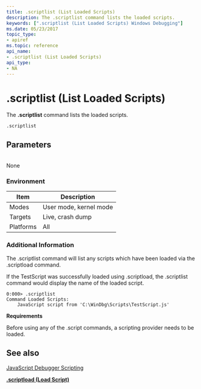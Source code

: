 ```yaml
---
title: .scriptlist (List Loaded Scripts)
description: The .scriptlist command lists the loaded scripts.
keywords: [".scriptlist (List Loaded Scripts) Windows Debugging"]
ms.date: 05/23/2017
topic_type:
- apiref
ms.topic: reference
api_name:
- .scriptlist (List Loaded Scripts)
api_type:
- NA
---
```


# .scriptlist (List Loaded Scripts)


The **.scriptlist** command lists the loaded scripts.

```dbgcmd
.scriptlist 
```

## Parameters


<span id="_______________"></span>    
None

### Environment

|  Item  | Description          |
|--------|----------------------|
|Modes   |User mode, kernel mode|
|Targets |Live, crash dump      |
|Platforms|All                  |

 

### Additional Information

The .scriptlist command will list any scripts which have been loaded via the .scriptload command.

If the TestScript was successfully loaded using .scriptload, the .scriptlist command would display the name of the loaded script.

```dbgcmd
0:000> .scriptlist
Command Loaded Scripts:
    JavaScript script from 'C:\WinDbg\Scripts\TestScript.js'
```

**Requirements**

Before using any of the .script commands, a scripting provider needs to be loaded.

## <span id="see_also"></span>See also


[JavaScript Debugger Scripting](../debugger/javascript-debugger-scripting.md)

[**.scriptload (Load Script)**](-scriptload--load-script-.md)

 

 






